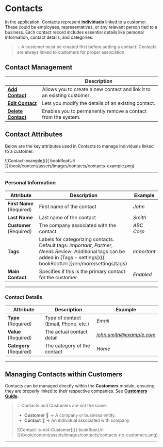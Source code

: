 # Contacts

In the application, Contacts represent **individuals** linked to a customer. These could be employees, representatives, or any relevant person tied to a business. Each contact record includes essential details like personal information, contact details, and categories.

> 💡 A customer must be created first before adding a contact. Contacts are always linked to customers for proper association.

## Contact Management

|                                               | Description                                                                 |
| --------------------------------------------- | --------------------------------------------------------------------------- |
| **[Add Contact](contacts/add-contact)**       | Allows you to create a new contact and link it to an existing customer.     |
| **[Edit Contact](contacts/edit-contact)**     | Lets you modify the details of an existing contact.                         |
| **[Delete Contact](contacts/delete-contact)** | Enables you to permanently remove a contact from the system.                |

## Contact Attributes

Below are the key attributes used in Contacts to manage individuals linked to a customer.

![Contact-example]({{ bookRootUrl }}/book/content/assets/images/contacts/contacts-example.png)

---

### Personal Information

| Attribute         | Description | Example |
|------------------|-------------|---------|
| **First Name** (Required) | First name of the contact | *John* |
| **Last Name** | Last name of the contact | *Smith* |
| **Customer** (Required) | The company associated with the contact | *ABC Corp* |
| **Tags** | Labels for categorizing contacts. Default tags: *Important*, *Partner*, *Needs Review*. Additional tags can be added in [Tags - settings]({{ bookRootUrl }}/en/more/settings/tags) | *Important* |
| **Main Contact** | Specifies if this is the primary contact for the customer | *Enabled* |

---

### Contact Details

| Attribute         | Description | Example |
|------------------|-------------|---------|
| **Type** (Required) | Type of contact (Email, Phone, etc.) | *Email* |
| **Value** (Required) | The actual contact detail | *<john.smith@example.com>* |
| **Category** (Required) | The category of the contact | *Home* |

---

## Managing Contacts within Customers

Contacts can be managed directly within the **Customers** module, ensuring they are properly linked to their respective companies. See **[Customers Guide](customers).**

> 💡 Contacts and Customers are not the same.  
>
> - **Customer** 🏢 → A company or business entity.  
> - **Contact** 👤 → An individual associated with company.
>
> ![Contact-is-not-Customer]({{ bookRootUrl }}/book/content/assets/images/contacts/contacts-no-customers.png)

---
